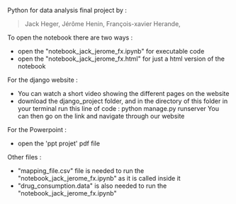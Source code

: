Python for data analysis final project by :

> Jack Heger,
> Jérôme Henin,
> François-xavier Herande,


To open the notebook there are two ways : 
- open the "notebook_jack_jerome_fx.ipynb" for executable code
- open the "notebook_jack_jerome_fx.html" for just a html version of the notebook

For the django website : 
- You can watch a short video showing the different pages on the website
- download the django_project folder, and in the directory of this folder in your terminal run this line of code :
  python manage.py runserver
  You can then go on the link and navigate through our website

For the Powerpoint : 
- open the 'ppt projet' pdf file

Other files : 
- "mapping_file.csv" file is needed to run the "notebook_jack_jerome_fx.ipynb" as it is called inside it
- "drug_consumption.data" is also needed to run the "notebook_jack_jerome_fx.ipynb"




  
